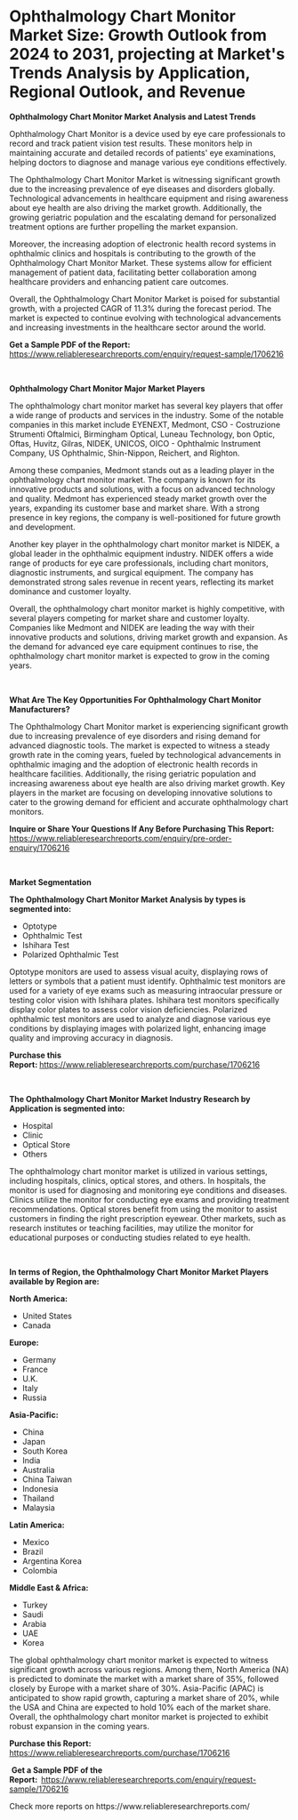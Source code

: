 <p><h1>Ophthalmology Chart Monitor Market Size: Growth Outlook from 2024 to 2031, projecting at Market's Trends Analysis by Application, Regional Outlook, and Revenue</h1></p><p><strong>Ophthalmology Chart Monitor Market Analysis and Latest Trends</strong></p>
<p><p>Ophthalmology Chart Monitor is a device used by eye care professionals to record and track patient vision test results. These monitors help in maintaining accurate and detailed records of patients' eye examinations, helping doctors to diagnose and manage various eye conditions effectively.</p><p>The Ophthalmology Chart Monitor Market is witnessing significant growth due to the increasing prevalence of eye diseases and disorders globally. Technological advancements in healthcare equipment and rising awareness about eye health are also driving the market growth. Additionally, the growing geriatric population and the escalating demand for personalized treatment options are further propelling the market expansion.</p><p>Moreover, the increasing adoption of electronic health record systems in ophthalmic clinics and hospitals is contributing to the growth of the Ophthalmology Chart Monitor Market. These systems allow for efficient management of patient data, facilitating better collaboration among healthcare providers and enhancing patient care outcomes.</p><p>Overall, the Ophthalmology Chart Monitor Market is poised for substantial growth, with a projected CAGR of 11.3% during the forecast period. The market is expected to continue evolving with technological advancements and increasing investments in the healthcare sector around the world.</p></p>
<p><strong>Get a Sample PDF of the Report:&nbsp;</strong> <a href="https://www.reliableresearchreports.com/enquiry/request-sample/1706216">https://www.reliableresearchreports.com/enquiry/request-sample/1706216</a></p>
<p>&nbsp;</p>
<p><strong>Ophthalmology Chart Monitor Major Market Players</strong></p>
<p><p>The ophthalmology chart monitor market has several key players that offer a wide range of products and services in the industry. Some of the notable companies in this market include EYENEXT, Medmont, CSO - Costruzione Strumenti Oftalmici, Birmingham Optical, Luneau Technology, bon Optic, Oftas, Huvitz, Gilras, NIDEK, UNICOS, OICO - Ophthalmic Instrument Company, US Ophthalmic, Shin-Nippon, Reichert, and Righton.</p><p>Among these companies, Medmont stands out as a leading player in the ophthalmology chart monitor market. The company is known for its innovative products and solutions, with a focus on advanced technology and quality. Medmont has experienced steady market growth over the years, expanding its customer base and market share. With a strong presence in key regions, the company is well-positioned for future growth and development.</p><p>Another key player in the ophthalmology chart monitor market is NIDEK, a global leader in the ophthalmic equipment industry. NIDEK offers a wide range of products for eye care professionals, including chart monitors, diagnostic instruments, and surgical equipment. The company has demonstrated strong sales revenue in recent years, reflecting its market dominance and customer loyalty.</p><p>Overall, the ophthalmology chart monitor market is highly competitive, with several players competing for market share and customer loyalty. Companies like Medmont and NIDEK are leading the way with their innovative products and solutions, driving market growth and expansion. As the demand for advanced eye care equipment continues to rise, the ophthalmology chart monitor market is expected to grow in the coming years.</p></p>
<p>&nbsp;</p>
<p><strong>What Are The Key Opportunities For Ophthalmology Chart Monitor Manufacturers?</strong></p>
<p><p>The Ophthalmology Chart Monitor market is experiencing significant growth due to increasing prevalence of eye disorders and rising demand for advanced diagnostic tools. The market is expected to witness a steady growth rate in the coming years, fueled by technological advancements in ophthalmic imaging and the adoption of electronic health records in healthcare facilities. Additionally, the rising geriatric population and increasing awareness about eye health are also driving market growth. Key players in the market are focusing on developing innovative solutions to cater to the growing demand for efficient and accurate ophthalmology chart monitors.</p></p>
<p><strong>Inquire or Share Your Questions If Any Before Purchasing This Report:</strong> <a href="https://www.reliableresearchreports.com/enquiry/pre-order-enquiry/1706216">https://www.reliableresearchreports.com/enquiry/pre-order-enquiry/1706216</a></p>
<p>&nbsp;</p>
<p><strong>Market Segmentation</strong></p>
<p><strong>The Ophthalmology Chart Monitor Market Analysis by types is segmented into:</strong></p>
<p><ul><li>Optotype</li><li>Ophthalmic Test</li><li>Ishihara Test</li><li>Polarized Ophthalmic Test</li></ul></p>
<p><p>Optotype monitors are used to assess visual acuity, displaying rows of letters or symbols that a patient must identify. Ophthalmic test monitors are used for a variety of eye exams such as measuring intraocular pressure or testing color vision with Ishihara plates. Ishihara test monitors specifically display color plates to assess color vision deficiencies. Polarized ophthalmic test monitors are used to analyze and diagnose various eye conditions by displaying images with polarized light, enhancing image quality and improving accuracy in diagnosis.</p></p>
<p><strong>Purchase this Report:&nbsp;</strong><a href="https://www.reliableresearchreports.com/purchase/1706216">https://www.reliableresearchreports.com/purchase/1706216</a></p>
<p>&nbsp;</p>
<p><strong>The Ophthalmology Chart Monitor Market Industry Research by Application is segmented into:</strong></p>
<p><ul><li>Hospital</li><li>Clinic</li><li>Optical Store</li><li>Others</li></ul></p>
<p><p>The ophthalmology chart monitor market is utilized in various settings, including hospitals, clinics, optical stores, and others. In hospitals, the monitor is used for diagnosing and monitoring eye conditions and diseases. Clinics utilize the monitor for conducting eye exams and providing treatment recommendations. Optical stores benefit from using the monitor to assist customers in finding the right prescription eyewear. Other markets, such as research institutes or teaching facilities, may utilize the monitor for educational purposes or conducting studies related to eye health.</p></p>
<p>&nbsp;</p>
<p><strong>In terms of Region, the Ophthalmology Chart Monitor Market Players available by Region are:</strong></p>
<p>
    <p> <strong> North America: </strong>
        <ul>
            <li>United States</li>
            <li>Canada</li>
        </ul>
        </p> 
    <p> <strong> Europe: </strong>
        <ul>
            <li>Germany</li>
            <li>France</li>
            <li>U.K.</li>
            <li>Italy</li>
            <li>Russia</li>
        </ul>
        </p> 
    <p> <strong> Asia-Pacific: </strong>
        <ul>
            <li>China</li>
            <li>Japan</li>
            <li>South Korea</li>
            <li>India</li>
            <li>Australia</li>
            <li>China Taiwan</li>
            <li>Indonesia</li>
            <li>Thailand</li>
            <li>Malaysia</li>
        </ul>
        </p> 
    <p> <strong> Latin America: </strong>
        <ul>
            <li>Mexico</li>
            <li>Brazil</li>
            <li>Argentina Korea</li>
            <li>Colombia</li>
        </ul>
        </p> 
    <p> <strong> Middle East & Africa: </strong>
        <ul>
            <li>Turkey</li>
            <li>Saudi</li>
            <li>Arabia</li>
            <li>UAE</li>
            <li>Korea</li>
        </ul>
    </p>
    </p>
<p><p>The global ophthalmology chart monitor market is expected to witness significant growth across various regions. Among them, North America (NA) is predicted to dominate the market with a market share of 35%, followed closely by Europe with a market share of 30%. Asia-Pacific (APAC) is anticipated to show rapid growth, capturing a market share of 20%, while the USA and China are expected to hold 10% each of the market share. Overall, the ophthalmology chart monitor market is projected to exhibit robust expansion in the coming years.</p></p>
<p><strong>Purchase this Report: </strong><a href="https://www.reliableresearchreports.com/purchase/1706216">https://www.reliableresearchreports.com/purchase/1706216</a></p>
<p>&nbsp;<strong>Get a Sample PDF of the Report:&nbsp;&nbsp;</strong><a href="https://www.reliableresearchreports.com/enquiry/request-sample/1706216">https://www.reliableresearchreports.com/enquiry/request-sample/1706216</a></p>
<p><strong></strong></p>
<p>Check more reports on https://www.reliableresearchreports.com/</p>